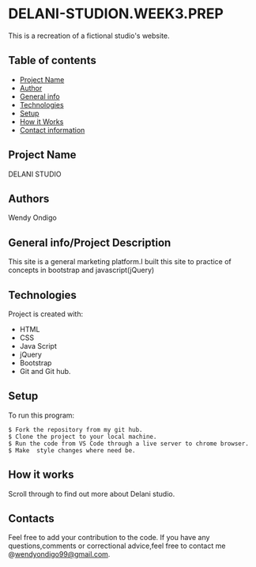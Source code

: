 # DELANI-STUDION.WEEK3.PREP



This is a recreation of a fictional studio's website.
## Table of contents
* [Project Name](#Project)
* [Author](#Author)
* [General info](#general-info)
* [Technologies](#technologies)
* [Setup](#setup)
* [How it Works](#instructions)
* [Contact information](#contacts)

## Project Name
DELANI STUDIO
 ## Authors
Wendy Ondigo


## General info/Project Description
This site is a general marketing platform.I built this site to practice of concepts in bootstrap and javascript(jQuery)
## Technologies
Project is created with:
* HTML
* CSS
* Java Script
* jQuery
* Bootstrap
* Git and Git hub.
	
## Setup
To run this program:

```
$ Fork the repository from my git hub.
$ Clone the project to your local machine.
$ Run the code from VS Code through a live server to chrome browser.
$ Make  style changes where need be.
```
## How it works
Scroll through to find out more about Delani studio.
## Contacts
Feel free to add your contribution to the code.
If you have any questions,comments or correctional advice,feel free to contact me @wendyondigo99@gmail.com.
